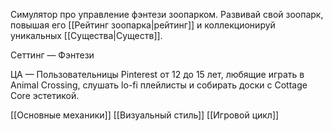 Симулятор про управление фэнтези зоопарком. Развивай свой зоопарк, повышая его [[Рейтинг зоопарка|рейтинг]] и коллекционируй уникальных [[Существа|Существ]].

Сеттинг — Фэнтези

ЦА — Пользовательницы Pinterest от 12 до 15 лет, любящие играть в Animal Crossing, слушать lo-fi плейлисты и собирать доски с Cottage Core эстетикой.



[[Основные механики]]
[[Визуальный стиль]]
[[Игровой цикл]]

